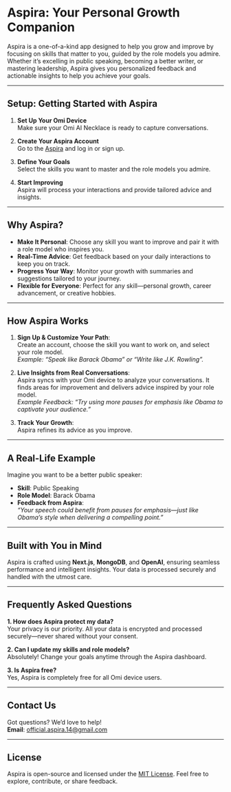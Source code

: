 # Aspira: Your Personal Growth Companion

Aspira is a one-of-a-kind app designed to help you grow and improve by focusing on skills that matter to you, guided by the role models you admire. Whether it’s excelling in public speaking, becoming a better writer, or mastering leadership, Aspira gives you personalized feedback and actionable insights to help you achieve your goals.

---

## Setup: Getting Started with Aspira

1. **Set Up Your Omi Device**  
   Make sure your Omi AI Necklace is ready to capture conversations.

2. **Create Your Aspira Account**  
   Go to the [Aspira](https://aspira-iota.vercel.app) and log in or sign up.

3. **Define Your Goals**  
   Select the skills you want to master and the role models you admire.

4. **Start Improving**  
   Aspira will process your interactions and provide tailored advice and insights.

---

## Why Aspira?

- **Make It Personal**: Choose any skill you want to improve and pair it with a role model who inspires you.
- **Real-Time Advice**: Get feedback based on your daily interactions to keep you on track.
- **Progress Your Way**: Monitor your growth with summaries and suggestions tailored to your journey.
- **Flexible for Everyone**: Perfect for any skill—personal growth, career advancement, or creative hobbies.

---

## How Aspira Works

1. **Sign Up & Customize Your Path**:  
   Create an account, choose the skill you want to work on, and select your role model.  
   _Example: “Speak like Barack Obama” or “Write like J.K. Rowling”._

2. **Live Insights from Real Conversations**:  
   Aspira syncs with your Omi device to analyze your conversations. It finds areas for improvement and delivers advice inspired by your role model.  
   _Example Feedback: “Try using more pauses for emphasis like Obama to captivate your audience.”_

3. **Track Your Growth**:  
   Aspira refines its advice as you improve.

---

## A Real-Life Example

Imagine you want to be a better public speaker:  
- **Skill**: Public Speaking  
- **Role Model**: Barack Obama  
- **Feedback from Aspira**:  
  _“Your speech could benefit from pauses for emphasis—just like Obama’s style when delivering a compelling point.”_

---

## Built with You in Mind

Aspira is crafted using **Next.js**, **MongoDB**, and **OpenAI**, ensuring seamless performance and intelligent insights. Your data is processed securely and handled with the utmost care.

---

## Frequently Asked Questions

**1. How does Aspira protect my data?**  
Your privacy is our priority. All your data is encrypted and processed securely—never shared without your consent.

**2. Can I update my skills and role models?**  
Absolutely! Change your goals anytime through the Aspira dashboard.

**3. Is Aspira free?**  
Yes, Aspira is completely free for all Omi device users.

---

## Contact Us  

Got questions? We’d love to help!  
**Email**: official.aspira.14@gmail.com

---

## License  

Aspira is open-source and licensed under the [MIT License](https://opensource.org/licenses/MIT). Feel free to explore, contribute, or share feedback.